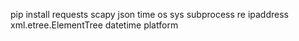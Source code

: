 pip install requests scapy json time os sys subprocess re ipaddress xml.etree.ElementTree datetime platform
